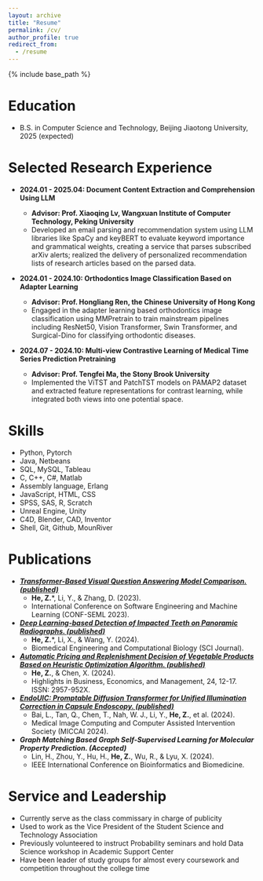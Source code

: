 ```yaml
---
layout: archive
title: "Resume"
permalink: /cv/
author_profile: true
redirect_from:
  - /resume
---
```


{% include base_path %}

Education
======
* B.S. in Computer Science and Technology, Beijing Jiaotong University, 2025 (expected)

Selected Research Experience
======
* **2024.01 - 2025.04: Document Content Extraction and Comprehension Using LLM**
  * **Advisor: Prof. Xiaoqing Lv, Wangxuan Institute of Computer Technology, Peking University**
  * Developed an email parsing and recommendation system using LLM libraries like SpaCy and keyBERT to evaluate
keyword importance and grammatical weights, creating a service that parses subscribed arXiv alerts; realized the delivery of personalized recommendation lists of research articles based on the parsed data.

* **2024.01 - 2024.10: Orthodontics Image Classification Based on Adapter Learning**
  * **Advisor: Prof. Hongliang Ren, the Chinese University of Hong Kong**
  * Engaged in the adapter learning based orthodontics image classification using MMPretrain to train mainstream pipelines including ResNet50, Vision Transformer, Swin Transformer, and Surgical-Dino for classifying orthodontic diseases.

* **2024.07 - 2024.10: Multi-view Contrastive Learning of Medical Time Series Prediction Pretraining**
  * **Advisor: Prof. Tengfei Ma, the Stony Brook University**
  * Implemented the ViTST and PatchTST models on PAMAP2 dataset and extracted feature representations for contrast learning, while integrated both views into one potential space.
  
Skills
======
* Python, Pytorch
* Java, Netbeans
* SQL, MySQL, Tableau
* C, C++, C#, Matlab
* Assembly language, Erlang
* JavaScript, HTML, CSS
* SPSS, SAS, R, Scratch
* Unreal Engine, Unity
* C4D, Blender, CAD, Inventor
* Shell, Git, Github, MounRiver

Publications
======
* [***Transformer-Based Visual Question Answering Model Comparison. (published)***](https://iopscience.iop.org/article/10.1088/1742-6596/2646/1/012031/meta)
  * **He, Z.***, Li, Y., & Zhang, D. (2023). 
  * International Conference on Software Engineering and Machine Learning (CONF-SEML 2023).
* [***Deep Learning-based Detection of Impacted Teeth on Panoramic Radiographs. (published)***](https://journals.sagepub.com/doi/10.1177/11795972241288319)
  * **He, Z.***, Li, X., & Wang, Y. (2024).
  * Biomedical Engineering and Computational Biology (SCI Journal).
* [***Automatic Pricing and Replenishment Decision of Vegetable Products Based on Heuristic
Optimization Algorithm. (published)***](https://drpress.org/ojs/index.php/HBEM/article/view/15945)
  * **He, Z.**, & Chen, X. (2024).
  * Highlights in Business, Economics, and Management, 24, 12-17. ISSN: 2957-952X.
* [***EndoUIC: Promptable Diffusion Transformer for Unified Illumination Correction in Capsule Endoscopy. (published)***](https://link.springer.com/chapter/10.1007/978-3-031-72104-5_29)
  * Bai, L., Tan, Q., Chen, T., Nah, W. J., Li, Y., **He, Z.**, et al. (2024).
  * Medical Image Computing and Computer Assisted Intervention Society (MICCAI 2024).
* ***Graph Matching Based Graph Self-Supervised Learning for Molecular Property Prediction. (Accepted)***
  * Lin, H., Zhou, Y., Hu, H., **He, Z.**, Wu, R., & Lyu, X. (2024).
  * IEEE International Conference on Bioinformatics and Biomedicine.
  
Service and Leadership
======
* Currently serve as the class commissary in charge of publicity
* Used to work as the Vice President of the Student Science and Technology Association
* Previously volunteered to instruct Probability seminars and hold Data Science workshop in Academic Support Center
* Have been leader of study groups for almost every coursework and competition throughout the college time
